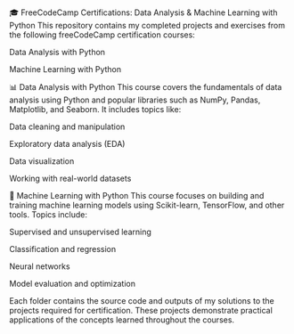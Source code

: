 🎓 FreeCodeCamp Certifications: Data Analysis & Machine Learning with Python
This repository contains my completed projects and exercises from the following freeCodeCamp certification courses:

Data Analysis with Python

Machine Learning with Python

📊 Data Analysis with Python
This course covers the fundamentals of data analysis using Python and popular libraries such as NumPy, Pandas, Matplotlib, and Seaborn. It includes topics like:

Data cleaning and manipulation

Exploratory data analysis (EDA)

Data visualization

Working with real-world datasets

🤖 Machine Learning with Python
This course focuses on building and training machine learning models using Scikit-learn, TensorFlow, and other tools. Topics include:

Supervised and unsupervised learning

Classification and regression

Neural networks

Model evaluation and optimization

Each folder contains the source code and outputs of my solutions to the projects required for certification. These projects demonstrate practical applications of the concepts learned throughout the courses.
